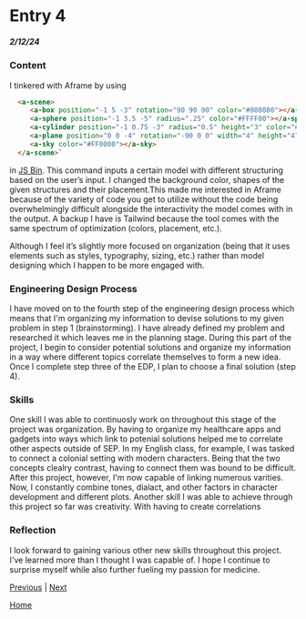 # Entry 4
##### 2/12/24

### Content

I tinkered with Aframe by using 

```html
  <a-scene>
     <a-box position="-1 5 -3" rotation="90 90 90" color="#808080"></a-box>
     <a-sphere position="-1 3.5 -5" radius=".25" color="#FFFF00"></a-sphere>
     <a-cylinder position="-1 0.75 -3" radius="0.5" height="3" color="#0000FF"></a-cylinder>
     <a-plane position="0 0 -4" rotation="-90 0 0" width="4" height="4" color="#7BC8A4"></a-plane>
     <a-sky color="#FF0000"></a-sky>
  </a-scene>`
```

in [JS Bin](https://jsbin.com/diwajodedo/edit?html,output). This command inputs a certain model with different structuring based on the user’s input. I changed the background color, shapes of the given structures and their placement.This made me interested in Aframe because of the variety of code you get to utilize without the code being overwhelmingly difficult alongside the interactivity the model comes with in the output. A backup I have is Tailwind because the tool comes with the same spectrum of optimization (colors, placement, etc.). 



Although I feel it’s slightly more focused on organization (being that it uses elements such as styles, typography, sizing, etc.) rather than model designing which I happen to be more engaged with. 

### Engineering Design Process

I have moved on to the fourth step of the engineering design process which means that I'm organizing my information to devise solutions to my given problem in step 1 (brainstorming). I have already defined my problem and researched it which leaves me in the planning stage. During this part of the project, I begin to consider potential solutions and organize my information in a way where different topics correlate themselves to form a new idea. Once I complete step three of the EDP, I plan to choose a final solution (step 4).

### Skills

One skill I was able to continuosly work on throughout this stage of the project was organization. By having to organize my healthcare apps and gadgets into ways which link to potenial solutions helped me to correlate other aspects outside of SEP. In my English class, for example, I was tasked to connect a colonial setting with modern characters. Being that the two concepts clealry contrast, having to connect them was bound to be difficult. After this project, however, I'm now capable of linking numerous varities. Now, I constantly combine tones, dialact, and other factors in character development and different plots. Another skill I was able to achieve through this project so far was creativity. With having to create correlations

### Reflection

I look forward to gaining various other new skills throughout this project. I've learned more than I thought I was capable of. I hope I continue to surprise myself while also further fueling my passion for medicine.

[Previous](entry03.md) | [Next](entry05.md)

[Home](../README.md)
